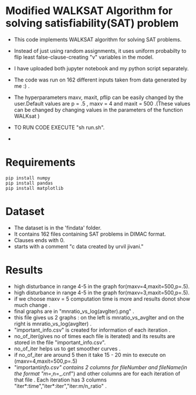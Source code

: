 # Modified WALKSAT Algorithm for solving satisfiability(SAT) problem

- This code implements WALKSAT algorithm for solving SAT problems.
- Instead of just using random assignments, it uses uniform probabilty to flip least false-clause-creating "v" variables in the model.
- I have uploaded both jupyter notebook and my python script separately.
- The code was run on 162 different inputs taken from data generated by me :) .
- The hyperparameters maxv, maxit, pflip can be easily changed by the user.Default values are p = .5 , maxv = 4 and maxit = 500 .(These values can be changed by changing values in the parameters of the function WALKsat )
- TO RUN CODE EXECUTE "sh run.sh".

-

# Requirements

```
pip install numpy
pip install pandas
pip install matplotlib
```

# Dataset

- The dataset is in the 'findata' folder.
- It contains 162 files containing SAT problems in DIMAC format.
- Clauses ends with 0.
- starts with a comment "c data created by urvil jivani."

# Results

- high disturbance in range 4-5 in the graph for(maxv=4,maxit=500,p=.5).
- high disturbance in range 4-5 in the graph for(maxv=3,maxit=500,p=.5).
- if we choose maxv = 5 computation time is more and results donot show much change .
- final graphs are in "mnratio_vs_log(avgIter).png" .
- this file gives us 2 graphs : on the left is mnratio_vs_avgIter and on the right is mnratio_vs_log(avgIter) .
- "important_info.csv" is created for information of each iteration .
- no_of_iter(gives no of times each file is iterated) and its results are stored in the file "important_info.csv".
- no_of_iter helps us to get smoother curves .
- if no_of_iter are around 5 then it take 15 - 20 min to execute on (maxv=4,maxit=500,p=.5)
- "important*info.csv" contains 2 columns for fileNumber and fileName(in the format "m=*,n=\_.cnf") and other columns are for each iteration of that file . Each iteration has 3 columns "iter*:time","iter*:iter","iter:m/n_ratio" .
